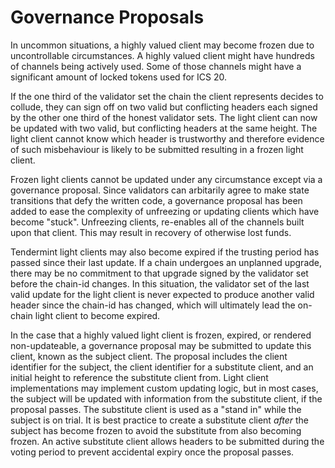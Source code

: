 <!--
order: 5
-->

# Governance Proposals

In uncommon situations, a highly valued client may become frozen due to uncontrollable 
circumstances. A highly valued client might have hundreds of channels being actively used.
Some of those channels might have a significant amount of locked tokens used for ICS 20.

If the one third of the validator set the chain the client represents decides to collude,
they can sign off on two valid but conflicting headers each signed by the other one third
of the honest validator sets. The light client can now be updated with two valid, but conflicting
headers at the same height. The light client cannot know which header is trustworthy and therefore
evidence of such misbehaviour is likely to be submitted resulting in a frozen light client. 

Frozen light clients cannot be updated under any circumstance except via a governance proposal.
Since validators can arbitarily agree to make state transitions that defy the written code, a 
governance proposal has been added to ease the complexity of unfreezing or updating clients
which have become "stuck". Unfreezing clients, re-enables all of the channels built upon that
client. This may result in recovery of otherwise lost funds. 

Tendermint light clients may also become expired if the trusting period has passed since their 
last update. If a chain undergoes an unplanned upgrade, there may be no commitment to that upgrade
signed by the validator set before the chain-id changes. In this situation, the validator set of
the last valid update for the light client is never expected to produce another valid header since 
the chain-id has changed, which will ultimately lead the on-chain light client to become expired.  

In the case that a highly valued light client is frozen, expired, or rendered non-updateable, a
governance proposal may be submitted to update this client, known as the subject client. The 
proposal includes the client identifier for the subject, the client identifier for a substitute
client, and an initial height to reference the substitute client from. Light client implementations
may implement custom updating logic, but in most cases, the subject will be updated with information
from the substitute client, if the proposal passes. The substitute client is used as a "stand in"
while the subject is on trial. It is best practice to create a substitute client *after* the subject
has become frozen to avoid the substitute from also becoming frozen. An active substitute client
allows headers to be submitted during the voting period to prevent accidental expiry once the proposal
passes. 
